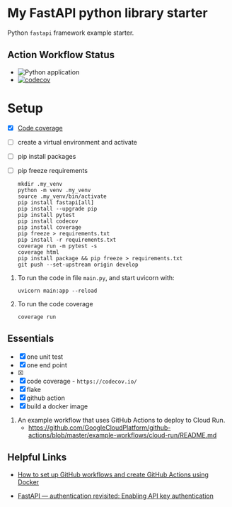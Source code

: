 # My FastAPI python library starter

Python `fastapi` framework example starter.

## Action Workflow Status

- ![Python application](https://github.com/jorwalk/my-fastapi/workflows/Python%20application/badge.svg?branch=master)
- [![codecov](https://codecov.io/gh/jorwalk/my-fastapi/branch/master/graph/badge.svg)](https://codecov.io/gh/jorwalk/my-fastapi)

# Setup

- [x] [Code coverage](https://codecov.io/gh/jorwalk/my-fastapi)
- [ ] create a virtual environment and activate
- [ ] pip install packages
- [ ] pip freeze requirements

  ```shell
  mkdir .my_venv
  python -m venv .my_venv
  source .my_venv/bin/activate
  pip install fastapi[all]
  pip install --upgrade pip
  pip install pytest
  pip install codecov
  pip install coverage
  pip freeze > requirements.txt
  pip install -r requirements.txt
  coverage run -m pytest -s
  coverage html
  pip install package && pip freeze > requirements.txt
  git push --set-upstream origin develop
  ```

1. To run the code in file `main.py`, and start uvicorn with:

   ```
   uvicorn main:app --reload
   ```

1. To run the code coverage
   ```
   coverage run
   ```

## Essentials

- [x] one unit test
- [x] one end point
- [x]
- [x] code coverage - `https://codecov.io/`
- [x] flake
- [x] github action
- [x] build a docker image

1. An example workflow that uses GitHub Actions to deploy to Cloud Run.
   - https://github.com/GoogleCloudPlatform/github-actions/blob/master/example-workflows/cloud-run/README.md

## Helpful Links

- [How to set up GitHub workflows and create GitHub Actions using Docker](https://itnext.io/how-to-set-up-github-workflows-and-create-github-actions-using-docker-3a5ba7ec0988)

- [FastAPI — authentication revisited: Enabling API key authentication](https://medium.com/data-rebels/fastapi-authentication-revisited-enabling-api-key-authentication-122dc5975680)
